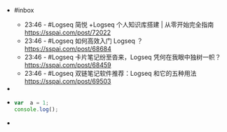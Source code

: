 - #inbox
  - 23:46 - #Logseq 简悦 +Logseq 个人知识库搭建 | 从零开始完全指南 <https://sspai.com/post/72022>
  - 23:46 - #Logseq 如何高效入门 Logseq ？
    <https://sspai.com/post/68684>
  - 23:46 - #Logseq 卡片笔记纷至沓来，Logseq 凭何在我眼中独树一帜？ <https://sspai.com/post/68459>
  - 23:46 - #Logseq 双链笔记软件推荐：Logseq 和它的五种用法 <https://sspai.com/post/69503>
-
- ```js
  var  a = 1;
  console.log();
  ```

-
